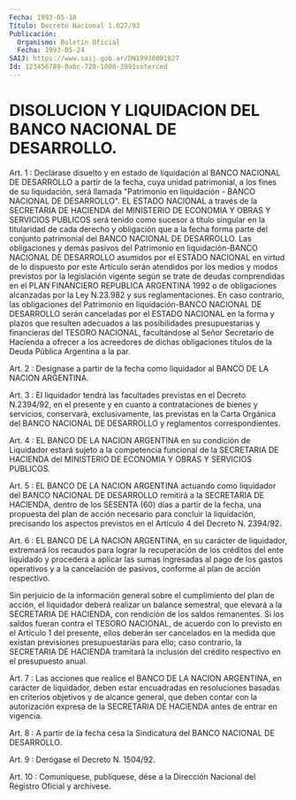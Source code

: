 ```yaml
---
Fecha: 1993-05-18
Título: Decreto Nacional 1.027/93
Publicación:
  Organismo: Boletín Oficial
  Fecha: 1993-05-24
SAIJ: https://www.saij.gob.ar/DN19930001027
Id: 123456789-0abc-720-1000-3991soterced
---
```

# DISOLUCION Y LIQUIDACION DEL BANCO NACIONAL DE DESARROLLO.

<a id="1"></a>
Art. 1 : Declárase disuelto y en estado de liquidación al BANCO NACIONAL    DE  DESARROLLO  a  partir  de  la  fecha,  cuya  unidad patrimonial,    a   los  fines  de  su  liquidación,  será  llamada "Patrimonio en liquidación  -  BANCO  NACIONAL  DE  DESARROLLO". EL ESTADO  NACIONAL  a  través  de  la  SECRETARIA  DE  HACIENDA   del MINISTERIO  DE  ECONOMIA  Y  OBRAS Y SERVICIOS PUBLICOS será tenido como sucesor a título singular  en la titularidad de cada derecho y obligación que a la fecha forma parte  del conjunto patrimonial del BANCO NACIONAL DE DESARROLLO. Las obligaciones  y demás pasivos del Patrimonio  en  liquidación-BANCO  NACIONAL DE DESARROLLO  asumidos por el ESTADO NACIONAL en virtud de  lo dispuesto por este Artículo serán atendidos por los medios y modos previstos por la legislación vigente según se trate de  deudas  comprendidas  en  el PLAN    FINANCIERO  REPUBLICA  ARGENTINA  1992  o  de  obligaciones alcanzadas  por  la  Ley  N.23.982  y sus reglamentaciones. En caso contrario,  las  obligaciones del Patrimonio  en  liquidación-BANCO NACIONAL DE DESARROLLO  serán  canceladas por el ESTADO NACIONAL en la  forma  y  plazos  que resulten adecuados  a  las  posibilidades presupuestarias y financieras  del TESORO NACIONAL, facultándose al Señor Secretario de Hacienda a ofrecer  a  los acreedores de dichas obligaciones  títulos  de  la  Deuda Pública Argentina  a  la  par.

<a id="2"></a>
Art.  2  :  Desígnase  a partir de la fecha como liquidador al BANCO DE LA NACION ARGENTINA.

<a id="3"></a>
Art.  3  : El liquidador tendrá las facultades previstas en el Decreto N.2394/92,  en  el presente y en cuanto a contrataciones de bienes y servicios, conservará,  exclusivamente,  las  previstas en la  Carta  Orgánica  del BANCO NACIONAL DE DESARROLLO y reglamentos correspondientes.

<a id="4"></a>
Art.  4  :  EL BANCO DE LA NACION ARGENTINA en su condición de Liquidador  estará    sujeto  a  la  competencia  funcional  de  la SECRETARIA  DE HACIENDA  del  MINISTERIO  DE  ECONOMIA  Y  OBRAS  Y SERVICIOS PUBLICOS.

<a id="5"></a>
Art.  5  :  EL  BANCO  DE  LA  NACION  ARGENTINA actuando como liquidador  del  BANCO  NACIONAL  DE  DESARROLLO  remitirá    a  la SECRETARIA  DE  HACIENDA,  dentro de los SESENTA (60) días a partir de  la  fecha, una propuesta del  plan  de  acción  necesario  para concluir  la  liquidación,  precisando los aspectos previstos en el Artículo 4 del Decreto N. 2394/92.

<a id="6"></a>
Art.  6  :  EL BANCO DE LA NACION ARGENTINA, en su carácter de liquidador, extremará  los  recaudos para lograr la recuperación de los créditos del ente liquidado  y  procederá  a  aplicar las sumas ingresadas al pago de los gastos operativos y a la  cancelación  de pasivos, conforme al plan de acción respectivo.

Sin  perjuicio de la información general sobre el cumplimiento del plan  de    acción,   el  liquidador  deberá  realizar  un  balance semestral, que elevará  a  la SECRETARIA DE HACIENDA, con rendición de los saldos remanentes. Si  los  saldos  fueran  contra el TESORO NACIONAL,  de  acuerdo  con  lo  previsto  en  el  Artículo  1  del presente,  ellos  deberán ser cancelados en la medida  que  existan previsiones  presupuestarias    para    ello;  caso  contrario,  la SECRETARIA  DE  HACIENDA  tramitará  la  inclusión    del   crédito respectivo en el presupuesto anual.

<a id="7"></a>
Art.  7  :  Las  acciones  que  realice  el BANCO DE LA NACION ARGENTINA,  en carácter de liquidador, deben estar  encuadradas  en resoluciones  basadas  en criterios objetivos y de alcance general, que deben contar con la  autorización  expresa  de la SECRETARIA DE HACIENDA antes de entrar en vigencia.

<a id="8"></a>
Art.  8  :  A partir de la fecha cesa la Sindicatura del BANCO NACIONAL DE DESARROLLO.

<a id="9"></a>
Art. 9 : Derógase el Decreto N. 1504/92.

<a id="10"></a>
Art. 10 : Comuníquese, publíquese, dése a la Dirección Nacional del Registro Oficial y archívese.
